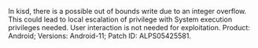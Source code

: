 In kisd, there is a possible out of bounds write due to an integer overflow. This could lead to local escalation of privilege with System execution privileges needed. User interaction is not needed for exploitation. Product: Android; Versions: Android-11; Patch ID: ALPS05425581.